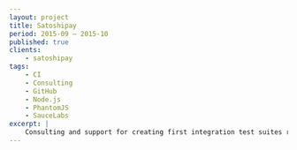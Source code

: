 ```yaml
---
layout: project
title: Satoshipay
period: 2015-09 – 2015-10
published: true
clients: 
    - satoshipay
tags:
    - CI
    - Consulting
    - GitHub
    - Node.js
    - PhantomJS
    - SauceLabs
excerpt: |
    Consulting and support for creating first integration test suites running with SauceLabs.
---
```

